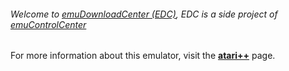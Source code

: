 ###### Welcome to [emuDownloadCenter (EDC)](https://github.com/PhoenixInteractiveNL/emuDownloadCenter/wiki/), EDC is a side project of [emuControlCenter](https://github.com/PhoenixInteractiveNL/emuControlCenter/wiki/)

For more information about this emulator, visit the [**atari++**](https://github.com/PhoenixInteractiveNL/emuDownloadCenter/wiki/Emulator-atariplusplus#menu) page.
